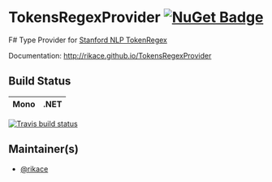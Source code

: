 # TokensRegexProvider [![NuGet Badge](https://buildstats.info/nuget/TokensRegexProvider)](https://www.nuget.org/packages/TokensRegexProvider)

F# Type Provider for [Stanford NLP TokenRegex](http://nlp.stanford.edu/software/tokensregex.html)

Documentation: http://rikace.github.io/TokensRegexProvider

## Build Status

Mono | .NET
---- | ----
[![Travis build status](https://travis-ci.org/rikace/TokensRegexProvider.svg)](https://travis-ci.org/rikace/TokensRegexProvider)

## Maintainer(s)

- [@rikace](https://github.com/rikace)